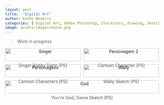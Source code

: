 ```yaml
---
layout: post
title:  "Digital Art"
author: Kathe Beserra
categories: [ Digital Art, Adobe Photoshop, Characters, Drawing, Sketch ]
image: assets/images/venus.png
---
```


> Work in progress


<div style="display: flex; flex-wrap: wrap; gap: 10px;">
  <figure style="flex: 1 1 calc(50% - 10px); text-align: center; margin: 0;">
    <img src="{{ site.baseurl }}/assets/images/singer.png" alt="Singer" style="width: 100%; max-width: 600px;">
    <figcaption style="margin-top: 5px; font-size: 14px; color: #555;"> Singer Bobby Darin [PS] </figcaption>
  </figure>
  <figure style="flex: 1 1 calc(50% - 10px); text-align: center; margin: 0;">
    <img src="{{ site.baseurl }}/assets/images/personagem2.png" alt="Personagem 2" style="width: 100%; max-width: 600px;">
    <figcaption style="margin-top: 5px; font-size: 14px; color: #555;">Cartoon Character [PS] </figcaption>
  </figure>
  <figure style="flex: 1 1 calc(50% - 10px); text-align: center; margin: 0;">
    <img src="{{ site.baseurl }}/assets/images/personagens.png" alt="Personagens" style="width: 100%; max-width: 600px;">
    <figcaption style="margin-top: 5px; font-size: 14px; color: #555;">Cartoon Characters [PS]</figcaption>
  </figure>
  <figure style="flex: 1 1 calc(50% - 10px); text-align: center; margin: 0;">
    <img src="{{ site.baseurl }}/assets/images/wally.png" alt="Wally" style="width: 100%; max-width: 800px;">
    <figcaption style="margin-top: 5px; font-size: 14px; color: #555;">Wally Sketch [PS] </figcaption>
  </figure>
  <figure style="flex: 1 1 calc(50% - 10px); text-align: center; margin: 0;">
    <img src="{{ site.baseurl }}/assets/images/god.png" alt="God" style="width: 100%; max-width: 600px;">
    <figcaption style="margin-top: 5px; font-size: 14px; color: #555;">You're God, Game Sketch [PS] </figcaption>
  </figure>
</div>

